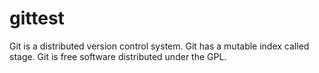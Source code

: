 # gittest
Git is a distributed version control system.
Git has a mutable index called stage.
Git is free software distributed under the GPL.